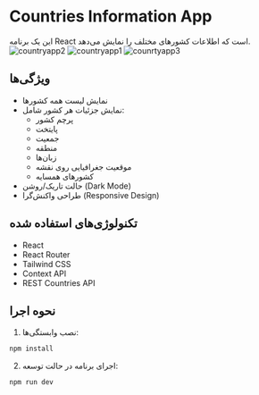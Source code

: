 # Countries Information App

این یک برنامه React است که اطلاعات کشورهای مختلف را نمایش می‌دهد.
![countryapp2](https://github.com/user-attachments/assets/19462028-a5f6-4070-8620-ac652439fa65)
![countryapp1](https://github.com/user-attachments/assets/3637e9f2-b9e6-4c9e-9dc5-24152dde2bee)
![counrtyapp3](https://github.com/user-attachments/assets/da3b3167-f333-4806-a0b6-2ad3ad096920)


## ویژگی‌ها
- نمایش لیست همه کشورها
- نمایش جزئیات هر کشور شامل:
  - پرچم کشور
  - پایتخت
  - جمعیت
  - منطقه
  - زبان‌ها
  - موقعیت جغرافیایی روی نقشه
  - کشورهای همسایه
- حالت تاریک/روشن (Dark Mode)
- طراحی واکنش‌گرا (Responsive Design)

## تکنولوژی‌های استفاده شده
- React
- React Router
- Tailwind CSS
- Context API
- REST Countries API

## نحوه اجرا
1. نصب وابستگی‌ها:
```bash
npm install
```

2. اجرای برنامه در حالت توسعه:
```bash
npm run dev
```


